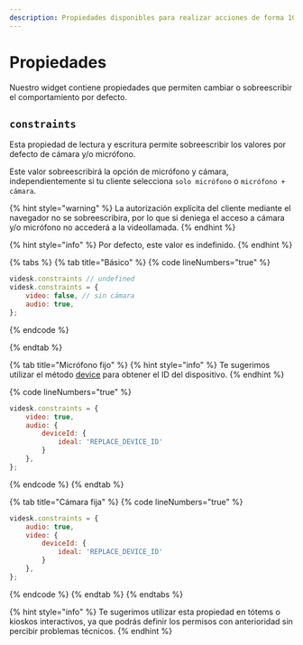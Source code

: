 ```yaml
---
description: Propiedades disponibles para realizar acciones de forma 100% programática
---
```


# Propiedades

Nuestro widget contiene propiedades que permiten cambiar o sobreescribir el comportamiento por defecto.

## `constraints`

Esta propiedad de lectura y escritura permite sobreescribir los valores por defecto de cámara y/o micrófono.

Este valor sobreescribirá la opción de micrófono y cámara, independientemente si tu cliente selecciona `solo micrófono` o `micrófono + cámara`.

{% hint style="warning" %}
La autorización explícita del cliente mediante el navegador no se sobreescribira, por lo que si deniega el acceso a cámara y/o micrófono no accederá a la videollamada.
{% endhint %}

{% hint style="info" %}
Por defecto, este valor es indefinido.
{% endhint %}

{% tabs %}
{% tab title="Básico" %}
{% code lineNumbers="true" %}
```javascript
videsk.constraints // undefined
videsk.constraints = {
    video: false, // sin cámara
    audio: true,
};
```
{% endcode %}


{% endtab %}

{% tab title="Micrófono fijo" %}
{% hint style="info" %}
Te sugerimos utilizar el método [device](./) para obtener el ID del dispositivo.
{% endhint %}

{% code lineNumbers="true" %}
```javascript
videsk.constraints = {
    video: true,
    audio: {
        deviceId: {
            ideal: 'REPLACE_DEVICE_ID'
        }
    },
};
```
{% endcode %}
{% endtab %}

{% tab title="Cámara fija" %}
{% code lineNumbers="true" %}
```javascript
videsk.constraints = {
    audio: true,
    video: {
        deviceId: {
            ideal: 'REPLACE_DEVICE_ID'
        }
    },
};
```
{% endcode %}
{% endtab %}
{% endtabs %}

{% hint style="info" %}
Te sugerimos utilizar esta propiedad en tótems o kioskos interactivos, ya que podrás definir los permisos con anterioridad sin percibir problemas técnicos.
{% endhint %}
